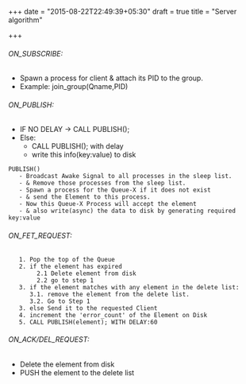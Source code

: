 +++
date = "2015-08-22T22:49:39+05:30"
draft = true
title = "Server algorithm"

+++

###### ON_SUBSCRIBE:
   - Spawn a process for client & attach its PID to the group.
   - Example: join_group(Qname,PID) 
    
    
###### ON_PUBLISH:
   - IF NO DELAY -> CALL PUBLISH();
   - Else: 
     - CALL PUBLISH(); with delay
     - write this info(key:value) to disk
````
PUBLISH()
   - Broadcast Awake Signal to all processes in the sleep list.
   - & Remove those processes from the sleep list.
   - Spawn a process for the Queue-X if it does not exist
   - & send the Element to this process.
   - Now this Queue-X Process will accept the element
   - & also write(async) the data to disk by generating required key:value  
````
###### ON_FET_REQUEST:

````
   1. Pop the top of the Queue 
   2. if the element has expired 
        2.1 Delete element from disk
        2.2 go to step 1
   3. if the element matches with any element in the delete list: 
      3.1. remove the element from the delete list.
      3.2. Go to Step 1
   3. else Send it to the requested Client 
   4. increment the 'error_count' of the Element on Disk
   5. CALL PUBLISH(element); WITH DELAY:60
````

###### ON_ACK/DEL_REQUEST:

  - Delete the element from disk
  - PUSH the element to the delete list
